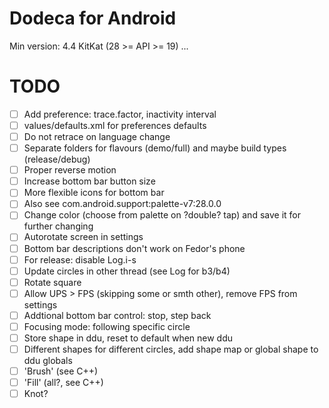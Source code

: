 # Dodeca for Android
Min version: 4.4 KitKat (28 >= API >= 19)
...
# TODO
- [ ] Add preference: trace.factor, inactivity interval
- [ ] values/defaults.xml for preferences defaults
- [ ] Do not retrace on language change
- [ ] Separate folders for flavours (demo/full) and maybe build types (release/debug)
- [ ] Proper reverse motion
- [ ] Increase bottom bar button size
- [ ] More flexible icons for bottom bar
- [ ] Also see com.android.support:palette-v7:28.0.0
- [ ] Change color (choose from palette on ?double? tap) and save it for further changing
- [ ] Autorotate screen in settings
- [ ] Bottom bar descriptions don't work on Fedor's phone
- [ ] For release: disable Log.i-s
- [ ] Update circles in other thread (see Log for b3/b4)
- [ ] Rotate square
- [ ] Allow UPS > FPS (skipping some or smth other), remove FPS from settings
- [ ] Addtional bottom bar control: stop, step back
- [ ] Focusing mode: following specific circle
- [ ] Store shape in ddu, reset to default when new ddu
- [ ] Different shapes for different circles, add shape map or global shape to ddu globals
- [ ] 'Brush' (see C++)
- [ ] 'Fill' (all?, see C++)
- [ ] Knot?
